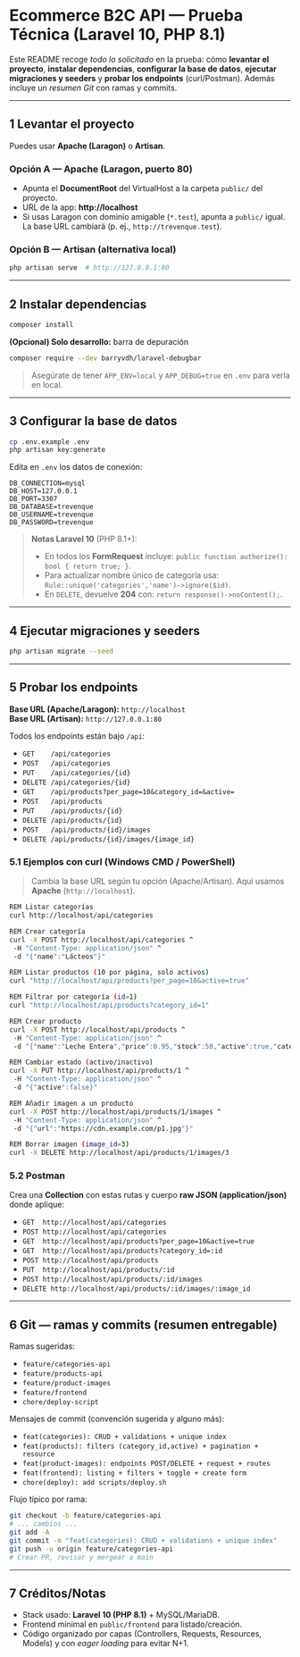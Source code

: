 # Ecommerce B2C API — Prueba Técnica (Laravel 10, PHP 8.1)

Este README recoge *todo lo solicitado* en la prueba: cómo **levantar el proyecto**, **instalar dependencias**, **configurar la base de datos**, **ejecutar migraciones y seeders** y **probar los endpoints** (curl/Postman). Además incluye un *resumen Git* con ramas y commits.

---

## 1 Levantar el proyecto

Puedes usar **Apache (Laragon)** o **Artisan**.

### Opción A — Apache (Laragon, puerto 80)
- Apunta el **DocumentRoot** del VirtualHost a la carpeta `public/` del proyecto.
- URL de la app: **http://localhost**
- Si usas Laragon con dominio amigable (`*.test`), apunta a `public/` igual. La base URL cambiará (p. ej., `http://trevenque.test`).

### Opción B — Artisan (alternativa local)
```bash
php artisan serve  # http://127.0.0.1:80
```

---

## 2 Instalar dependencias

```bash
composer install
```

**(Opcional) Solo desarrollo:** barra de depuración
```bash
composer require --dev barryvdh/laravel-debugbar
```
> Asegúrate de tener `APP_ENV=local` y `APP_DEBUG=true` en `.env` para verla en local.

---

## 3 Configurar la base de datos

```bash
cp .env.example .env
php artisan key:generate
```
Edita en `.env` los datos de conexión:

```
DB_CONNECTION=mysql
DB_HOST=127.0.0.1
DB_PORT=3307
DB_DATABASE=trevenque
DB_USERNAME=trevenque
DB_PASSWORD=trevenque
```

> **Notas Laravel 10** (PHP 8.1+):
> - En todos los **FormRequest** incluye: `public function authorize(): bool { return true; }`.
> - Para actualizar nombre único de categoría usa: `Rule::unique('categories','name')->ignore($id)`.
> - En `DELETE`, devuelve **204** con: `return response()->noContent();`.

---

## 4 Ejecutar migraciones y seeders

```bash
php artisan migrate --seed
```

---

## 5 Probar los endpoints

**Base URL (Apache/Laragon):** `http://localhost`  
**Base URL (Artisan):** `http://127.0.0.1:80`

Todos los endpoints están bajo `/api`:

- `GET    /api/categories`
- `POST   /api/categories`
- `PUT    /api/categories/{id}`
- `DELETE /api/categories/{id}`
- `GET    /api/products?per_page=10&category_id=&active=`
- `POST   /api/products`
- `PUT    /api/products/{id}`
- `DELETE /api/products/{id}`
- `POST   /api/products/{id}/images`
- `DELETE /api/products/{id}/images/{image_id}`

### 5.1 Ejemplos con curl (Windows CMD / PowerShell)
> Cambia la base URL según tu opción (Apache/Artisan). Aquí usamos **Apache** (`http://localhost`).

```bash
REM Listar categorías
curl http://localhost/api/categories

REM Crear categoría
curl -X POST http://localhost/api/categories ^
 -H "Content-Type: application/json" ^
 -d "{"name":"Lácteos"}"

REM Listar productos (10 por página, solo activos)
curl "http://localhost/api/products?per_page=10&active=true"

REM Filtrar por categoría (id=1)
curl "http://localhost/api/products?category_id=1"

REM Crear producto
curl -X POST http://localhost/api/products ^
 -H "Content-Type: application/json" ^
 -d "{"name":"Leche Entera","price":0.95,"stock":50,"active":true,"category_id":1}"

REM Cambiar estado (activo/inactivo)
curl -X PUT http://localhost/api/products/1 ^
 -H "Content-Type: application/json" ^
 -d "{"active":false}"

REM Añadir imagen a un producto
curl -X POST http://localhost/api/products/1/images ^
 -H "Content-Type: application/json" ^
 -d "{"url":"https://cdn.example.com/p1.jpg"}"

REM Borrar imagen (image_id=3)
curl -X DELETE http://localhost/api/products/1/images/3
```

### 5.2 Postman
Crea una **Collection** con estas rutas y cuerpo **raw JSON (application/json)** donde aplique:
- `GET  http://localhost/api/categories`
- `POST http://localhost/api/categories`
- `GET  http://localhost/api/products?per_page=10&active=true`
- `GET  http://localhost/api/products?category_id=:id`
- `POST http://localhost/api/products`
- `PUT  http://localhost/api/products/:id`
- `POST http://localhost/api/products/:id/images`
- `DELETE http://localhost/api/products/:id/images/:image_id`

---

## 6 Git — ramas y commits (resumen entregable)

Ramas sugeridas:
- `feature/categories-api`
- `feature/products-api`
- `feature/product-images`
- `feature/frontend`
- `chore/deploy-script`

Mensajes de commit (convención sugerida y alguno más):
- `feat(categories): CRUD + validations + unique index`
- `feat(products): filters (category_id,active) + pagination + resource`
- `feat(product-images): endpoints POST/DELETE + request + routes`
- `feat(frontend): listing + filters + toggle + create form`
- `chore(deploy): add scripts/deploy.sh`

Flujo típico por rama:
```bash
git checkout -b feature/categories-api
# ... cambios ...
git add -A
git commit -m "feat(categories): CRUD + validations + unique index"
git push -u origin feature/categories-api
# Crear PR, revisar y mergear a main
```

---

## 7 Créditos/Notas

- Stack usado: **Laravel 10 (PHP 8.1)** + MySQL/MariaDB.
- Frontend minimal en `public/frontend` para listado/creación.
- Código organizado por capas (Controllers, Requests, Resources, Models) y con *eager loading* para evitar N+1.
